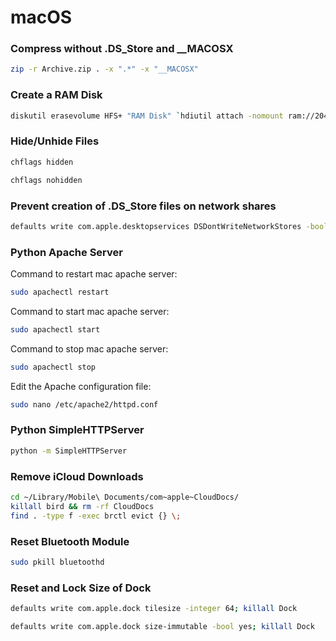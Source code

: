 # macOS

### Compress without .DS_Store and __MACOSX
```bash
zip -r Archive.zip . -x ".*" -x "__MACOSX"
```

### Create a RAM Disk
```bash
diskutil erasevolume HFS+ "RAM Disk" `hdiutil attach -nomount ram://2048000`
```

### Hide/Unhide Files
```bash
chflags hidden 
```
```bash
chflags nohidden 
```

### Prevent creation of .DS_Store files on network shares
```bash
defaults write com.apple.desktopservices DSDontWriteNetworkStores -bool TRUE
```

### Python Apache Server
Command to restart mac apache server:
```bash
sudo apachectl restart
```
Command to start mac apache server:
```bash
sudo apachectl start
```
Command to stop mac apache server:
```bash
sudo apachectl stop
```
Edit the Apache configuration file:
```bash
sudo nano /etc/apache2/httpd.conf
```

### Python SimpleHTTPServer
```bash
python -m SimpleHTTPServer
```

### Remove iCloud Downloads
```bash
cd ~/Library/Mobile\ Documents/com~apple~CloudDocs/
killall bird && rm -rf CloudDocs
find . -type f -exec brctl evict {} \;
```

### Reset Bluetooth Module
```bash
sudo pkill bluetoothd
```

### Reset and Lock Size of Dock
```bash
defaults write com.apple.dock tilesize -integer 64; killall Dock
```
```bash
defaults write com.apple.dock size-immutable -bool yes; killall Dock
```
